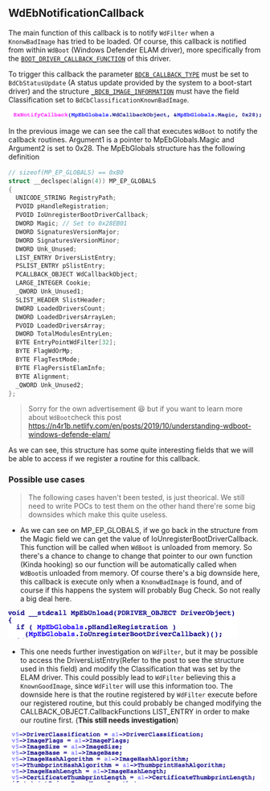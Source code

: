 ## WdEbNotificationCallback

The main function of this callback is to notify `WdFilter` when a `KnonwBadImage` has tried to be loaded. Of course, this callback is notified from within `WdBoot` (Windows Defender ELAM driver), more specifically from the [`BOOT_DRIVER_CALLBACK_FUNCTION`](https://docs.microsoft.com/en-us/windows-hardware/drivers/ddi/ntddk/nc-ntddk-boot_driver_callback_function) of this driver.

To trigger this callback the parameter [`BDCB_CALLBACK_TYPE`](https://docs.microsoft.com/en-us/windows-hardware/drivers/ddi/ntddk/ne-ntddk-_bdcb_callback_type) must be set to `BdCbStatusUpdate` (A status update provided by the system to a boot-start driver) and the structure [`_BDCB_IMAGE_INFORMATION`](https://docs.microsoft.com/en-us/windows-hardware/drivers/ddi/ntddk/ns-ntddk-_bdcb_image_information) must have the field Classification set to `BdCbClassificationKnownBadImage`.

![WdBoot ExNotifyCallback](images/CallExNotifyCallback.png)

In the previous image we can see the call that executes `WdBoot` to notify the callback routines. Argument1 is a pointer to MpEbGlobals.Magic and Argument2 is set to 0x28. The MpEbGlobals structure has the following definition
 
```c
// sizeof(MP_EP_GLOBALS) == 0xB0
struct __declspec(align(4)) MP_EP_GLOBALS
{
  UNICODE_STRING RegistryPath;
  PVOID pHandleRegistration;
  PVOID IoUnregisterBootDriverCallback;
  DWORD Magic; // Set to 0x28EB01
  DWORD SignaturesVersionMajor;
  DWORD SignaturesVersionMinor;
  DWORD Unk_Unused;
  LIST_ENTRY DriversListEntry;
  PSLIST_ENTRY pSlistEntry;
  PCALLBACK_OBJECT WdCallbackObject;
  LARGE_INTEGER Cookie;
  _QWORD Unk_Unused1;
  SLIST_HEADER SlistHeader;
  DWORD LoadedDriversCount;
  DWORD LoadedDriversArrayLen;
  PVOID LoadedDriversArray; 
  DWORD TotalModulesEntryLen;
  BYTE EntryPointWdFilter[32];
  BYTE FlagWdOrMp;
  BYTE FlagTestMode;
  BYTE FlagPersistElamInfo;
  BYTE Alignment;
  _QWORD Unk_Unused2;
};
```
> Sorry for the own advertisement 😆
> but if you want to learn more about `WdBoot`check this post https://n4r1b.netlify.com/en/posts/2019/10/understanding-wdboot-windows-defende-elam/

As we can see, this structure has some quite interesting fields that we will be able to access if we register a routine for this callback.

### Possible use cases
> The following cases haven't been tested, is just theorical. We still need to write POCs to test them on the other hand there're some big downsides which make this quite useless.

- As we can see on MP_EP_GLOBALS, if we go back in the structure from the Magic field we can get the value of IoUnregisterBootDriverCallback. This function will be called when `WdBoot` is unloaded from memory. So there's a chance to change to change that pointer to our own function (Kinda hooking) so our function will be automatically called when `WdBoot`is unloaded from memory. Of course there's a big downside here, this callback is execute only when a `KnonwBadImage` is found, and of course if this happens the system will probably Bug Check. So not really a big deal here.

![MpEbUnload](images/MpEbUnload.png)

- This one needs further investigation on `WdFilter`, but it may be possible to access the DriversListEntry(Refer to the post to see the structure used in this field) and modify the Classification that was set by the ELAM driver. This could possibly lead to `WdFilter` believing this a `KnownGoodImage`, since `WdFilter` will use this information too. The downside here is that the routine registered by `WdFilter` execute before our registered routine, but this could probably be changed modifying the CALLBACK_OBJECT.CallbackFunctions LIST_ENTRY in order to make our routine first. (**This still needs investigation**)

![WdFilter Saving DriverClassification](images/WdFilterCopyData.png)

